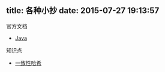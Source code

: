 title: 各种小抄
date: 2015-07-27 19:13:57
---

官方文档

* [Java](http://xxx)

知识点

* [一致性哈希](/cheatsheet/consistent-hashing.html)
